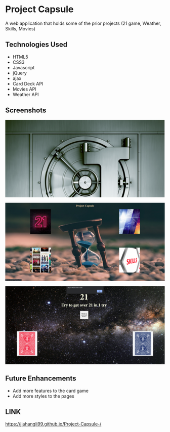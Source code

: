 # Project Capsule

A web application that holds some of the prior projects (21 game, Weather, Skills, Movies)

## Technologies Used

* HTML5
* CSS3
* Javascript
* jQuery
* ajax
* Card Deck API
* Movies API
* Weather API

## Screenshots
![](https://github.com/jiahangli99/Project-Capsule-/blob/master/Screenshots/Screen%20Shot%202021-12-15%20at%208.32.14%20AM.png?raw=true)


![](https://github.com/jiahangli99/Project-Capsule-/blob/master/Screenshots/Screen%20Shot%202021-12-15%20at%208.32.33%20AM.png?raw=true)


![](https://github.com/jiahangli99/Project-Capsule-/blob/master/Screenshots/Screen%20Shot%202021-12-15%20at%208.32.49%20AM.png?raw=true)


## Future Enhancements

* Add more features to the card game
* Add more styles to the pages

## LINK
https://jiahangli99.github.io/Project-Capsule-/

